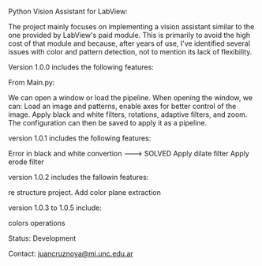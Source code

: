 Python Vision Assistant for LabView:

The project mainly focuses on implementing a vision assistant similar to the one provided by LabView's paid module. This is primarily to avoid the high cost of that module and because, after years of use, I've identified several issues with color and pattern detection, not to mention its lack of flexibility.

Version 1.0.0 includes the following features:

From Main.py:

We can open a window or load the pipeline. When opening the window, we can:
Load an image and patterns, enable axes for better control of the image.
Apply black and white filters, rotations, adaptive filters, and zoom.
The configuration can then be saved to apply it as a pipeline.

version 1.0.1 includes the following features:

Error in black and white convertion ---> SOLVED
Apply dilate filter
Apply erode filter

version 1.0.2 includes the fallowin features:

re structure project. Add color plane extraction

version 1.0.3 to 1.0.5 include:

colors operations

Status: Development

Contact: juancruznoya@mi.unc.edu.ar

